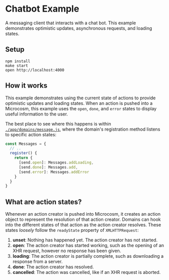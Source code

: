 # Chatbot Example

A messaging client that interacts with a chat bot. This example
demonstrates optimistic updates, asynchronous requests, and loading
states.

## Setup

```
npm install
make start
open http://localhost:4000
```

## How it works

This example demonstrates using the current state of actions to
provide optimistic updates and loading states. When an action is
pushed into a Microcosm, this example uses the `open`, `done`, and
`error` states to display useful information to the user.

The best place to see where this happens is within
[`./app/domains/message.js`](./app/domains/message.js), where the
domain's registration method listens to specific action states:

```javascript
const Messages = {
  // ..
  register() {
    return {
      [send.open]: Messages.addLoading,
      [send.done]: Messages.add,
      [send.error]: Messages.addError
    }
  }
}
```

## What are action states?

Whenever an action creator is pushed into Microcosm, it creates an
action object to represent the resolution of that action
creator. Domains can hook into the different states of that action as the
action creator resolves. These states _loosely_ follow the
`readyState` property of `XMLHTTPRequest`:

1.  **unset**: Nothing has happened yet. The action creator has not
    started.
2.  **open**: The action creator has started working, such as the opening
    of an XHR request, however no response has been given.
3.  **loading**: The action creator is partially complete, such as
    downloading a response from a server.
4.  **done**: The action creator has resolved.
5.  **cancelled**: The action was cancelled, like if an XHR request is
    aborted.
